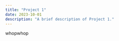 ```yaml
---
title: "Project 1"
date: 2023-10-01
description: "A brief description of Project 1."
---
```

whopwhop
